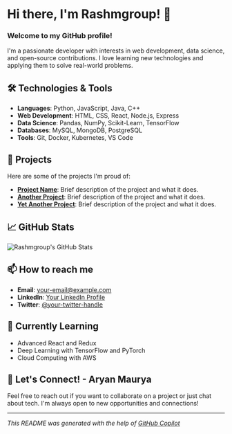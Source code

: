 # Hi there, I'm Rashmgroup! 👋

### Welcome to my GitHub profile!

I'm a passionate developer with interests in web development, data science, and open-source contributions. I love learning new technologies and applying them to solve real-world problems.

## 🛠️ Technologies & Tools

- **Languages**: Python, JavaScript, Java, C++
- **Web Development**: HTML, CSS, React, Node.js, Express
- **Data Science**: Pandas, NumPy, Scikit-Learn, TensorFlow
- **Databases**: MySQL, MongoDB, PostgreSQL
- **Tools**: Git, Docker, Kubernetes, VS Code

## 🚀 Projects

Here are some of the projects I'm proud of:

- **[Project Name](https://github.com/Rashmgroup/project-repo)**: Brief description of the project and what it does.
- **[Another Project](https://github.com/Rashmgroup/another-project-repo)**: Brief description of the project and what it does.
- **[Yet Another Project](https://github.com/Rashmgroup/yet-another-project-repo)**: Brief description of the project and what it does.

## 📈 GitHub Stats

![Rashmgroup's GitHub Stats](https://github-readme-stats.vercel.app/api?username=Rashmgroup&show_icons=true&theme=radical)

## 📫 How to reach me

- **Email**: [your-email@example.com](mailto:your-email@example.com)
- **LinkedIn**: [Your LinkedIn Profile](https://www.linkedin.com/in/your-profile/)
- **Twitter**: [@your-twitter-handle](https://twitter.com/your-twitter-handle)

## 🌱 Currently Learning

- Advanced React and Redux
- Deep Learning with TensorFlow and PyTorch
- Cloud Computing with AWS

## 💬 Let's Connect! - Aryan Maurya

Feel free to reach out if you want to collaborate on a project or just chat about tech. I'm always open to new opportunities and connections!

---

*This README was generated with the help of [GitHub Copilot](https://github.com/features/copilot)*
